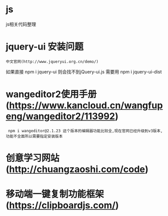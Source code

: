 # js
js相关代码整理


# jquery-ui 安装问题  
    中文官网(http://www.jqueryui.org.cn/demo/)
  如果直接 npm i jquery-ui 则会找不到jQuery-ui.js
  需要用 npm i jquery-ui-dist
  
# wangeditor2使用手册(https://www.kancloud.cn/wangfupeng/wangeditor2/113992)

     npm i wangeditor@2.1.23 这个版本的编辑器功能比较全,现在官网已经升级到v3版本,功能不全面所以需要指定安装版本
     
     
     
# 创意学习网站(http://chuangzaoshi.com/code)


# 移动端一键复制功能框架(https://clipboardjs.com/)